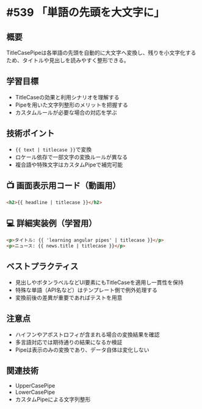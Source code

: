 # #539 「単語の先頭を大文字に」

## 概要
TitleCasePipeは各単語の先頭を自動的に大文字へ変換し、残りを小文字化するため、タイトルや見出しを読みやすく整形できる。

## 学習目標
- TitleCaseの効果と利用シナリオを理解する
- Pipeを用いた文字列整形のメリットを把握する
- カスタムルールが必要な場合の対応を学ぶ

## 技術ポイント
- `{{ text | titlecase }}`で変換
- ロケール依存で一部文字の変換ルールが異なる
- 複合語や特殊文字はカスタムPipeで補完可能

## 📺 画面表示用コード（動画用）
```html
<h2>{{ headline | titlecase }}</h2>
```

## 💻 詳細実装例（学習用）
```html
<p>タイトル: {{ 'learning angular pipes' | titlecase }}</p>
<p>ニュース: {{ news.title | titlecase }}</p>
```

## ベストプラクティス
- 見出しやボタンラベルなどUI要素にもTitleCaseを適用し一貫性を保持
- 特殊な単語（API名など）はテンプレート側で例外処理する
- 変換前後の差異が重要であればテストを用意

## 注意点
- ハイフンやアポストロフィが含まれる場合の変換結果を確認
- 多言語対応では期待通りの結果になるか検証
- Pipeは表示のみの変換であり、データ自体は変化しない

## 関連技術
- UpperCasePipe
- LowerCasePipe
- カスタムPipeによる文字列整形

